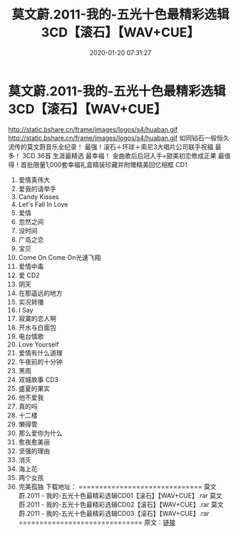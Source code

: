 ﻿---
title: 莫文蔚.2011-我的-五光十色最精彩选辑3CD【滚石】【WAV+CUE】
date: 2020-01-20 07:31:27
categories: WAV车载音乐、镜像
tags: 华语中文
---
# 莫文蔚.2011-我的-五光十色最精彩选辑3CD【滚石】【WAV+CUE】

http://static.bshare.cn/frame/images/logos/s4/huaban.gif
http://static.bshare.cn/frame/images/logos/s4/huaban.gif
如同钻石一般恒久流传的莫文蔚音乐全纪录！
最强！滚石＋环球＋索尼3大唱片公司联手祝福
最多！ 3CD 36首 生涯最精选
最幸福！ 金曲歌后后冠入手+甜美初恋修成正果
最值得！首批限量1,000套幸福礼盒精装珍藏并附赠精美回忆相框
CD1
1. 爱情真伟大
2. 爱我的请举手
3. Candy Kisses
4. Let's Fall In Love
5. 爱情
6. 忽然之间
7. 没时间
8. 广岛之恋
9. 宝贝
10. Come On Come On光速飞翔
11. 爱情中毒
12. 爱
CD2
1. 阴天
2. 在那遥远的地方
3. 实况转播
4. I Say
5. 寂寞的恋人啊
6. 开水与白面包
7. 电台情歌
8. Love Yourself
9. 爱情有什么道理
10. 午夜前的十分钟
11. 黑雨
12. 双城故事
CD3
1. 盛夏的果实
2. 他不爱我
3. 真的吗
4. 十二楼
5. 懒得管
6. 那么爱你为什么
7. 愈夜愈美丽
8. 坚强的理由
9. 消灭
10. 海上花
11. 两个女孩
12. 完美孤独
下载地址：
==============================
莫文蔚.2011 - 我的-五光十色最精彩选辑CD01【滚石】【WAV+CUE】.rar
莫文蔚.2011 - 我的-五光十色最精彩选辑CD02【滚石】【WAV+CUE】.rar
莫文蔚.2011 - 我的-五光十色最精彩选辑CD03【滚石】【WAV+CUE】.rar
==============================
原文：[链接](https://blog.sina.com.cn/s/blog_1647c7e7601030jkk.html)